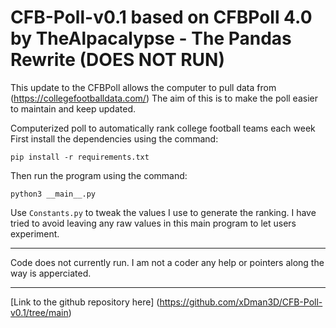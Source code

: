 # CFB-Poll-v0.1 based on CFBPoll 4.0 by TheAlpacalypse - The Pandas Rewrite (DOES NOT RUN)

This update to the CFBPoll allows the computer to pull data from (https://collegefootballdata.com/) The aim of this is to make the poll easier to maintain and keep updated.

Computerized poll to automatically rank college football teams each week
First install the dependencies using the command:

`pip install -r requirements.txt`

Then run the program using the command:

`python3 __main__.py`

Use `Constants.py` to tweak the values I use to generate the ranking. I have tried to avoid leaving any raw values in this main program to let users experiment.

---

Code does not currently run. I am not a coder any help or pointers along the way is apperciated. 

---

[Link to the github repository here] (https://github.com/xDman3D/CFB-Poll-v0.1/tree/main)
